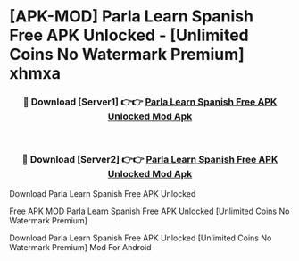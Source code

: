 # [APK-MOD] Parla  Learn Spanish Free APK Unlocked - [Unlimited Coins No Watermark Premium] xhmxa



<div align="center">
<h3>🔴 Download [Server1] 👉👉 <a href="https://momento.my/?title=Parla__Learn_Spanish_Free_APK_Unlocked">Parla  Learn Spanish Free APK Unlocked Mod Apk</a></h3><br>

<h3>🔴 Download [Server2] 👉👉 <a href="https://momento.my/?title=Parla__Learn_Spanish_Free_APK_Unlocked">Parla  Learn Spanish Free APK Unlocked Mod Apk</a></h3>
</div>



Download Parla  Learn Spanish Free APK Unlocked 

Free APK MOD Parla  Learn Spanish Free APK Unlocked [Unlimited Coins No Watermark Premium]

Download Parla  Learn Spanish Free APK Unlocked [Unlimited Coins No Watermark Premium] Mod For Android
